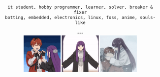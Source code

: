 <div align="center">
<br>
<samp>
  it student, hobby programmer, learner, solver, breaker & fixer<br>
  botting, embedded, electronics, linux, foss, anime, souls-like<br>
</samp>
<br>---<br>
  <img src="assets/fern1.gif" width=120 height=120 />
  <img src="assets/fern2.gif" width=120 height=120 />
  <img src="assets/fern3.gif" width=120 height=120 />
</div>

